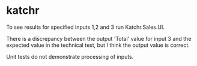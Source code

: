 # katchr

To see results for specified inputs 1,2 and 3 run Katchr.Sales.UI.

There is a discrepancy between the output 'Total' value for input 3 and the expected value in the technical test, but I think the output value is correct.

Unit tests do not demonstrate processing of inputs.